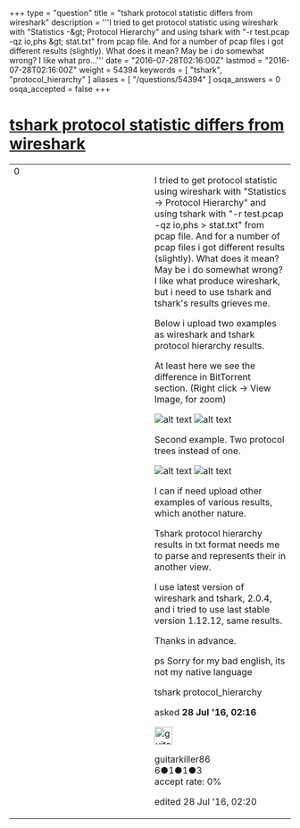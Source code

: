 +++
type = "question"
title = "tshark protocol statistic differs from wireshark"
description = '''I tried to get protocol statistic using wireshark with &quot;Statistics -&amp;gt; Protocol Hierarchy&quot; and using tshark with &quot;-r test.pcap -qz io,phs &amp;gt; stat.txt&quot; from pcap file. And for a number of pcap files i got different results (slightly). What does it mean? May be i do somewhat wrong? I like what pro...'''
date = "2016-07-28T02:16:00Z"
lastmod = "2016-07-28T02:16:00Z"
weight = 54394
keywords = [ "tshark", "protocol_hierarchy" ]
aliases = [ "/questions/54394" ]
osqa_answers = 0
osqa_accepted = false
+++

<div class="headNormal">

# [tshark protocol statistic differs from wireshark](/questions/54394/tshark-protocol-statistic-differs-from-wireshark)

</div>

<div id="main-body">

<div id="askform">

<table id="question-table" style="width:100%;"><colgroup><col style="width: 50%" /><col style="width: 50%" /></colgroup><tbody><tr class="odd"><td style="width: 30px; vertical-align: top"><div class="vote-buttons"><div id="post-54394-score" class="post-score" title="current number of votes">0</div><div id="favorite-count" class="favorite-count"></div></div></td><td><div id="item-right"><div class="question-body"><p>I tried to get protocol statistic using wireshark with "Statistics -&gt; Protocol Hierarchy" and using tshark with "-r test.pcap -qz io,phs &gt; stat.txt" from pcap file. And for a number of pcap files i got different results (slightly). What does it mean? May be i do somewhat wrong? I like what produce wireshark, but i need to use tshark and tshark's results grieves me.</p><p>Below i upload two examples as wireshark and tshark protocol hierarchy results.</p><p>At least here we see the difference in BitTorrent section. (Right click -&gt; View Image, for zoom)</p><p><img src="https://osqa-ask.wireshark.org/upfiles/1_htlt3DQ.jpg" alt="alt text" /> <img src="https://osqa-ask.wireshark.org/upfiles/2_RPOZB4a.jpg" alt="alt text" /></p><p>Second example. Two protocol trees instead of one.</p><p><img src="https://osqa-ask.wireshark.org/upfiles/4.jpg" alt="alt text" /> <img src="https://osqa-ask.wireshark.org/upfiles/3_EBDoFCj.jpg" alt="alt text" /></p><p>I can if need upload other examples of various results, which another nature.</p><p>Tshark protocol hierarchy results in txt format needs me to parse and represents their in another view.</p><p>I use latest version of wireshark and tshark, 2.0.4, and i tried to use last stable version 1.12.12, same results.</p><p>Thanks in advance.</p><p>ps Sorry for my bad english, its not my native language</p></div><div id="question-tags" class="tags-container tags">tshark protocol_hierarchy</div><div id="question-controls" class="post-controls"></div><div class="post-update-info-container"><div class="post-update-info post-update-info-user"><p>asked <strong>28 Jul '16, 02:16</strong></p><img src="https://secure.gravatar.com/avatar/dd29bff42a12be41e857e88cb5a255ad?s=32&amp;d=identicon&amp;r=g" class="gravatar" width="32" height="32" alt="guitarkiller86&#39;s gravatar image" /><p>guitarkiller86<br />
<span class="score" title="6 reputation points">6</span><span title="1 badges"><span class="badge1">●</span><span class="badgecount">1</span></span><span title="1 badges"><span class="silver">●</span><span class="badgecount">1</span></span><span title="3 badges"><span class="bronze">●</span><span class="badgecount">3</span></span><br />
<span class="accept_rate" title="Rate of the user&#39;s accepted answers">accept rate:</span> <span title="guitarkiller86 has no accepted answers">0%</span></p></img></div><div class="post-update-info post-update-info-edited"><p>edited 28 Jul '16, 02:20</p></div></div><div id="comments-container-54394" class="comments-container"></div><div id="comment-tools-54394" class="comment-tools"></div><div class="clear"></div><div id="comment-54394-form-container" class="comment-form-container"></div><div class="clear"></div></div></td></tr></tbody></table>

</div>

</div>

